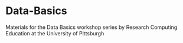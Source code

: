 # Data-Basics
Materials for the Data Basics workshop series by Research Computing Education at the University of Pittsburgh
